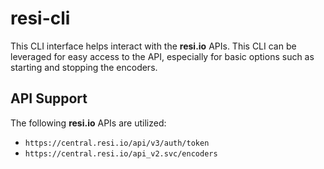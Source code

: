 # resi-cli

This CLI interface helps interact with the **resi.io** APIs.  This CLI can be 
leveraged for easy access to the API, especially for basic options such as 
starting and stopping the encoders.

## API Support

The following **resi.io** APIs are utilized:
* `https://central.resi.io/api/v3/auth/token`
* `https://central.resi.io/api_v2.svc/encoders`